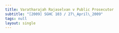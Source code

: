```yaml
---
title: Varatharajah Rajaselvan v Public Prosecutor
subtitle: "[2009] SGHC 103 / 27\_April\_2009"
tags: null
layout: single
---
```


